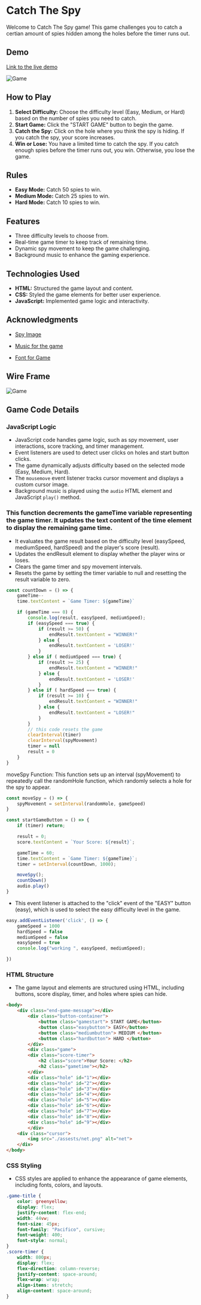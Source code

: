 # Catch The Spy

Welcome to Catch The Spy game! This game challenges you to catch a certian amount of spies hidden among the holes before the timer runs out.

## Demo

[Link to the live demo](#)

![Game](/assests/gamepic.png)

## How to Play

1. **Select Difficulty:** Choose the difficulty level (Easy, Medium, or Hard) based on the number of spies you need to catch.
2. **Start Game:** Click the "START GAME" button to begin the game.
3. **Catch the Spy:** Click on the hole where you think the spy is hiding. If you catch the spy, your score increases.
4. **Win or Lose:** You have a limited time to catch the spy. If you catch enough spies before the timer runs out, you win. Otherwise, you lose the game.

## Rules

- **Easy Mode:** Catch 50 spies to win.
- **Medium Mode:** Catch 25 spies to win.
- **Hard Mode:** Catch 10 spies to win.

## Features

- Three difficulty levels to choose from.
- Real-time game timer to keep track of remaining time.
- Dynamic spy movement to keep the game challenging.
- Background music to enhance the gaming experience.

## Technologies Used

- **HTML:** Structured the game layout and content.
- **CSS:** Styled the game elements for better user experience.
- **JavaScript:** Implemented game logic and interactivity.

## Acknowledgments

- [Spy Image](https://www.cleanpng.com/png-rowan-atkinson-png-55414/)

- [Music for the game](https://www.youtube.com/watch?v=U9FzgsF2T-s&ab_channel=TheAmericanGazette)

- [Font for Game](https://fonts.google.com/)
## Wire Frame

![Game](/assests/wireframe.png)

## Game Code Details

### JavaScript Logic
- JavaScript code handles game logic, such as spy movement, user interactions, score tracking, and timer management.
- Event listeners are used to detect user clicks on holes and start button clicks.
- The game dynamically adjusts difficulty based on the selected mode (Easy, Medium, Hard).
- The `mousemove` event listener tracks cursor movement and displays a custom cursor image.
- Background music is played using the `audio` HTML element and JavaScript `play()` method.


### This function decrements the gameTime variable representing the game timer. It updates the text content of the time element to display the remaining game time.
- It evaluates the game result based on the difficulty level (easySpeed, mediumSpeed, hardSpeed) and the player's score (result).
- Updates the endResult element to display whether the player wins or loses.
- Clears the game timer and spy movement intervals.
- Resets the game by setting the timer variable to null and resetting the result variable to zero.
```js
const countDown = () => {
    gameTime--
    time.textContent = `Game Timer: ${gameTime}`

    if (gameTime === 0) {
        console.log(result, easySpeed, mediumSpeed);
        if (easySpeed === true) {
            if (result >= 50) {
                endResult.textContent = "WINNER!"
            } else {
                endResult.textContent = 'LOSER!'
            } 
        } else if ( mediumSpeed === true) {
            if (result >= 25) {
                endResult.textContent = "WINNER!"
            } else {
                endResult.textContent = 'LOSER!'
            }
        } else if ( hardSpeed === true) {
            if (result >= 10) {
                endResult.textContent = "WINNER!"
            } else {
                endResult.textContent = "LOSER!"
            }
        }
        // this code resets the game
        clearInterval(timer)
        clearInterval(spyMovement)
        timer = null
        result = 0
    }
}
```
moveSpy Function:
This function sets up an interval (spyMovement) to repeatedly call the randomHole function, which randomly selects a hole for the spy to appear.

```js
const moveSpy = () => {
    spyMovement = setInterval(randomHole, gameSpeed)
}

const startGameButton = () => {
    if (timer) return;

    result = 0;
    score.textContent = `Your Score: ${result}`;

    gameTime = 60;
    time.textContent = `Game Timer: ${gameTime}`;
    timer = setInterval(countDown, 1000);

    moveSpy();
    countDown()
    audio.play()
}
```

- This event listener is attached to the "click" event of the "EASY" button (easy), which is used to select the easy difficulty level in the game.
```js
easy.addEventListener('click', () => {
    gameSpeed = 1000
    hardSpeed = false
    mediumSpeed = false
    easySpeed = true
    console.log("working ", easySpeed, mediumSpeed);

})
```
### HTML Structure
- The game layout and elements are structured using HTML, including buttons, score display, timer, and holes where spies can hide.

```html
<body>
    <div class="end-game-message"></div>
        <div class="button-container">
            <button class="gamestart"> START GAME</button>
            <button class="easybutton"> EASY</button>
            <button class="mediumbutton"> MEDIUM </button>
            <button class="hardbutton"> HARD </button>
        </div>
        <div class="game">
        <div class="score-timer">
            <h2 class="score">Your Score: </h2>
            <h2 class="gametime"></h2>
        </div>
        <div class="hole" id="1"></div>
        <div class="hole" id="2"></div>
        <div class="hole" id="3"></div>
        <div class="hole" id="4"></div>
        <div class="hole" id="5"></div>
        <div class="hole" id="6"></div>
        <div class="hole" id="7"></div>
        <div class="hole" id="8"></div>
        <div class="hole" id="9"></div>
        </div>
    <div class="cursor">
        <img src="./assests/net.png" alt="net">
    </div>
</body>
```

### CSS Styling
- CSS styles are applied to enhance the appearance of game elements, including fonts, colors, and layouts.

```css
.game-title {
	color: greenyellow;
	display: flex;
	justify-content: flex-end;
	width: 44vw;
	font-size: 45px;
	font-family: "Pacifico", cursive;
	font-weight: 400;
	font-style: normal;
}
.score-timer {
	width: 800px;
	display: flex;
	flex-direction: column-reverse;
    justify-content: space-around;
    flex-wrap: wrap;
    align-items: stretch;
    align-content: space-around;
}
```

